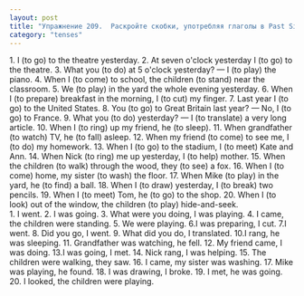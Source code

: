 ```yaml
---
layout: post
title: "Упражнение 209.  Раскройте скобки, употребляя глаголы в Past Simple или Past Continuous."
category: "tenses"
---
```

<section class="question">
1. I (to go) to the theatre yesterday. 2. At seven o'clock yesterday I (to go) to the theatre. 3. What you (to do) at 5 o'clock yesterday? — I (to play) the piano. 4. When I (to come) to school, the children (to stand) near the classroom. 5. We (to play) in the yard the whole evening yesterday. 6. When I (to prepare) breakfast in the morning, I (to cut) my finger. 7. Last year I (to go) to the United States. 8. You (to go) to Great Britain last year? — No, I (to go) to France. 9. What you (to do) yesterday? — I (to translate) a very long article. 10. When I (to ring) up my friend, he (to sleep). 11. When grandfather (to watch) TV, he (to fall) asleep. 12. When my friend (to come) to see me, I (to do) my homework. 13. When I (to go) to the stadium, I (to meet) Kate and Ann. 14. When Nick (to ring) me up yesterday, I (to help) mother. 15. When the children (to walk) through the wood, they (to see) a fox. 16. When I (to come) home, my sister (to wash) the floor. 17. When Mike (to play) in the yard, he (to find) a ball. 18. When I (to draw) yesterday, I (to break) two pencils. 19. When I (to meet) Tom, he (to go) to the shop. 20. When I (to look) out of the window, the children (to play) hide-and-seek.
</section>

<section class="answer">
1. I went. 2. I was going. 3. What were you doing, I was playing. 4. I came, the children were standing. 5. We were playing. 6.I was preparing, I cut. 7.I went. 8. Did you go, I went. 9. What did you do, I translated. 10.I rang, he was sleeping. 11. Grandfather was watching, he fell. 12. My friend came, I was doing. 13.I was going, I met. 14. Nick rang, I was helping. 15. The children were walking, they saw. 16. I came, my sister was washing. 17. Mike was playing, he found. 18. I was drawing, I broke. 19. I met, he was going. 20. I looked, the children were playing.
</section>